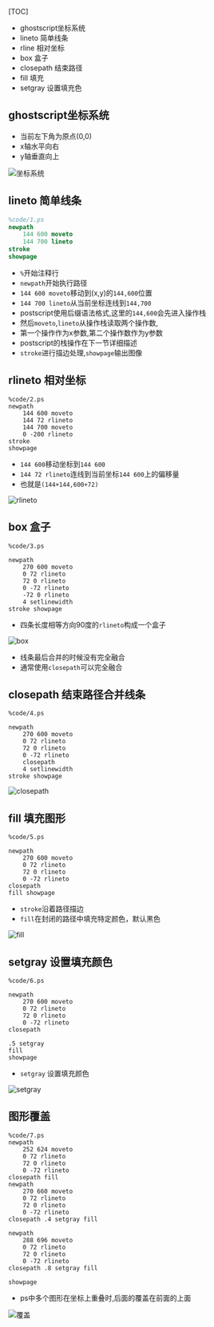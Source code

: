 [TOC]
- ghostscript坐标系统
- lineto    简单线条
- rline     相对坐标
- box       盒子
- closepath 结束路径
- fill      填充
- setgray   设置填充色

## ghostscript坐标系统
- 当前左下角为原点(0,0)
- x轴水平向右
- y轴垂直向上

![坐标系统](../img/坐标系统.png)

## lineto 简单线条
```postscript
%code/1.ps
newpath
    144 600 moveto
    144 700 lineto
stroke
showpage
```
- `%`开始注释行
- `newpath`开始执行路径
- `144 600 moveto`移动到(x,y)的`144,600`位置
- `144 700 lineto`从当前坐标连线到`144,700` 
- postscript使用后缀语法格式,这里的`144,600`会先进入操作栈
- 然后`moveto`,`lineto`从操作栈读取两个操作数,
- 第一个操作作为x参数,第二个操作数作为y参数
- postscript的栈操作在下一节详细描述
- `stroke`进行描边处理,`showpage`输出图像
  
## rlineto 相对坐标
```
%code/2.ps
newpath
    144 600 moveto
    144 72 rlineto
    144 700 moveto
    0 -200 rlineto
stroke
showpage
```
- `144 600`移动坐标到`144 600`
- `144 72 rlineto`连线到当前坐标`144 600`上的偏移量
- 也就是`(144+144,600+72)`

![rlineto](../img/rlineto.PNG)

## box 盒子
```
%code/3.ps

newpath
    270 600 moveto
    0 72 rlineto
    72 0 rlineto 
    0 -72 rlineto
    -72 0 rlineto
    4 setlinewidth
stroke showpage
```
- 四条长度相等方向90度的`rlineto`构成一个盒子

![box](../img/box.PNG)

- 线条最后合并的时候没有完全融合
- 通常使用`closepath`可以完全融合

## closepath 结束路径合并线条
```
%code/4.ps 

newpath
    270 600 moveto
    0 72 rlineto
    72 0 rlineto
    0 -72 rlineto
    closepath
    4 setlinewidth
stroke showpage
``` 

![closepath](../img/closepath.PNG)

## fill 填充图形
```
%code/5.ps 

newpath 
    270 600 moveto
    0 72 rlineto
    72 0 rlineto
    0 -72 rlineto
closepath
fill showpage
```
- `stroke`沿着路径描边
- `fill`在封闭的路径中填充特定颜色，默认黑色

![fill](../img/fill.png)

## setgray 设置填充颜色

```
%code/6.ps

newpath
    270 600 moveto
    0 72 rlineto
    72 0 rlineto 
    0 -72 rlineto
closepath

.5 setgray
fill
showpage
```
- `setgray` 设置填充颜色
  
![setgray](../img/setgray.png)

## 图形覆盖
```
%code/7.ps
newpath
    252 624 moveto
    0 72 rlineto
    72 0 rlineto
    0 -72 rlineto
closepath fill
newpath 
    270 660 moveto
    0 72 rlineto
    72 0 rlineto
    0 -72 rlineto
closepath .4 setgray fill 

newpath 
    288 696 moveto
    0 72 rlineto
    72 0 rlineto
    0 -72 rlineto
closepath .8 setgray fill 

showpage
```
- ps中多个图形在坐标上重叠时,后面的覆盖在前面的上面

![覆盖](../img/覆盖.png)